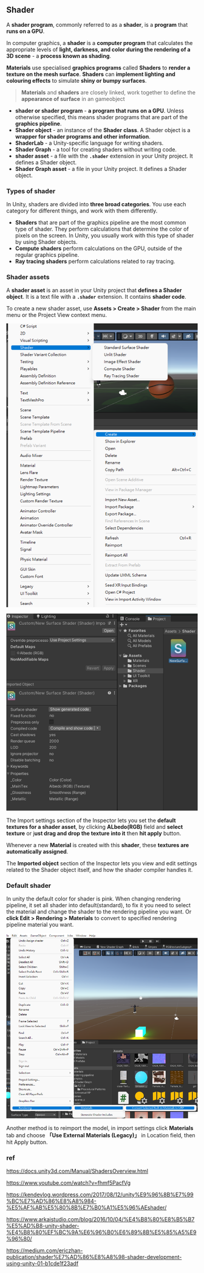 ## Shader
A **shader program**, commonly referred to as a **shader**, is a **program** that **runs on a GPU**.
 
In computer graphics, a **shader** is a **computer program** that calculates the appropriate levels of **light, darkness, and color during the rendering of a 3D scene** - a **process known as shading**.


**Materials** use specialised **graphics programs** called **Shaders** to **render a texture on the mesh surface**. **Shaders** can **implement lighting and colouring effects** to simulate **shiny or bumpy surfaces**.

> **Materials** and **shaders** are closely linked, work together to define the **appearance of surface** in an gameobject




- **shader or shader program** - **a program that runs on a GPU**. Unless otherwise specified, this means shader programs that are part of the **graphics pipeline**.
- **Shader object** - an instance of the **Shader** **class**. A Shader object is a **wrapper for shader programs and other information**.
- **ShaderLab** - a Unity-specific language for writing shaders.
- **Shader Graph** - a tool for creating shaders without writing code.
- **shader asset** - a file with the **`.shader`** extension in your Unity project. It defines a Shader object.
- **Shader Graph asset** - a file in your Unity project. It defines a Shader object.



### Types of shader
In Unity, shaders are divided into **three broad categories**. You use each category for different things, and work with them differently.

- **Shaders** that are part of the graphics pipeline are the most common type of shader. They perform calculations that determine the color of pixels on the screen. In Unity, you usually work with this type of shader by using Shader objects.
- **Compute shaders** perform calculations on the GPU, outside of the regular graphics pipeline.
- **Ray tracing shaders** perform calculations related to ray tracing.

### Shader assets
A **shader asset** is an asset in your Unity project that **defines a Shader object**. It is a text file with a **`.shader`** extension. It contains **shader code**.

To create a new shader asset, use **Assets > Create > Shader** from the main menu or the Project View context menu.

![](./img/create_shader.png)

![](./img/shader_inspector.png)

The Import settings section of the Inspector lets you set the **default textures for a shader asset**, by clicking **ALbedo(RGB)** field and **select texture** or j**ust drag and drop the texture into it** then **hit apply** button. 

Whenever a new **Material** is created with this **shader**, these **textures are automatically assigned**.

The **Imported object** section of the Inspector lets you view and edit settings related to the Shader object itself, and how the shader compiler handles it.

### Default shader 
In unity the default color for shader is pink. When changing rendering pipeline, it set all shader into default(standard), to fix it you need to select the material and change the shader to the rendering pipeline you want. Or **click Edit > Rendering > Materials** to convert to specified rendering pipeline material you want.

![](./img/rendering_pipeline.png)


Another method is to reimport the model, in import settings click **Materials** tab and choose **「Use External Materials (Legacy)」** in Location field, then hit Apply button.





### ref
https://docs.unity3d.com/Manual/ShadersOverview.html

https://www.youtube.com/watch?v=fhmf5PacfVg

https://kendevlog.wordpress.com/2017/08/12/unity%E9%96%8B%E7%99%BC%E7%AD%86%E8%A8%984-%E5%AF%AB%E5%80%8B%E7%B0%A1%E5%96%AEshader/

https://www.arkaistudio.com/blog/2016/10/04/%E4%B8%80%E8%B5%B7%E5%AD%B8-unity-shader-%E4%B8%80%EF%BC%9A%E6%96%B0%E6%89%8B%E5%85%A5%E9%96%80/

https://medium.com/ericzhan-publication/shader%E7%AD%86%E8%A8%98-shader-development-using-unity-01-b1cde1f23adf

